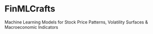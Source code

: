 # FinMLCrafts
Machine Learning Models for Stock Price Patterns, Volatility Surfaces &amp; Macroeconomic Indicators
